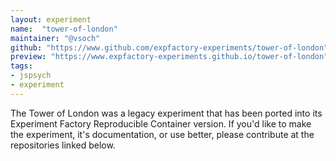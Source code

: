 ```yaml
---
layout: experiment
name:  "tower-of-london"
maintainer: "@vsoch"
github: "https://www.github.com/expfactory-experiments/tower-of-london"
preview: "https://www.expfactory-experiments.github.io/tower-of-london"
tags:
- jspsych
- experiment
---
```


The Tower of London was a legacy experiment that has been ported into its Experiment Factory Reproducible Container version. If you'd like to make the experiment, it's documentation, or use better, please contribute at the repositories
linked below.
